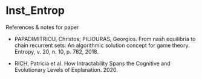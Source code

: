 # Inst_Entrop
References &amp; notes for paper


- PAPADIMITRIOU, Christos; PILIOURAS, Georgios. From nash equilibria to chain recurrent sets: An algorithmic solution concept for game theory. Entropy, v. 20, n. 10, p. 782, 2018.

- RICH, Patricia et al. How Intractability Spans the Cognitive and Evolutionary Levels of Explanation. 2020.
